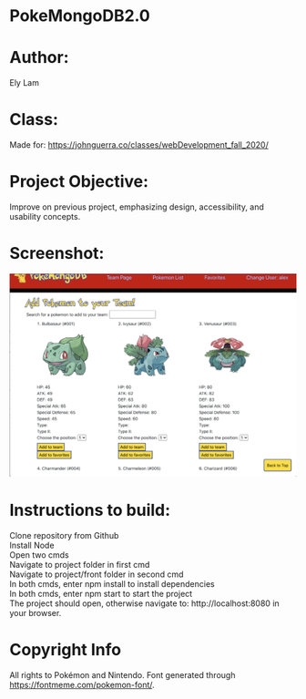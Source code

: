 # PokeMongoDB2.0

# Author: 
Ely Lam
# Class:
Made for: https://johnguerra.co/classes/webDevelopment_fall_2020/
# Project Objective: 
Improve on previous project, emphasizing design, accessibility, and usability concepts.
# Screenshot:
![screenshot](/front/public/images/pokemongodb-screenshot.png)
# Instructions to build:
  Clone repository from Github\
  Install Node\
  Open two cmds\
  Navigate to project folder in first cmd\
  Navigate to project/front folder in second cmd\
  In both cmds, enter npm install to install dependencies\
  In both cmds, enter npm start to start the project\
  The project should open, otherwise navigate to: http://localhost:8080 in your browser.

# Copyright Info
All rights to Pokémon and Nintendo. Font generated through https://fontmeme.com/pokemon-font/.
